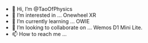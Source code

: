 - 👋 Hi, I’m @TaoOfPhysics
- 👀 I’m interested in ... Onewheel XR  
- 🌱 I’m currently learning ... OWIE
- 💞️ I’m looking to collaborate on ... Wemos D1 Mini Lite.
- 📫 How to reach me ...

<!---
TaoOfPhysics/TaoOfPhysics is a ✨ special ✨ repository because its `README.md` (this file) appears on your GitHub profile.
You can click the Preview link to take a look at your changes.
--->
